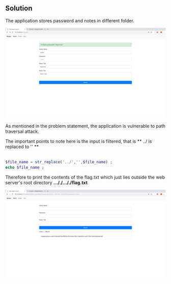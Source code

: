 ## Solution

The application stores password and notes in different folder.

![](./Solution1.png)







As mentioned in the problem statement, the application is vulnerable to path traversal attack.

The important points to note here is the input is filtered, that is ** ../ is replaced to '' **

```php

$file_name = str_replace('../','',$file_name) ;
echo $file_name ;

```

Therefore to print the contents of the flag.txt which just lies outside the web server's root directory **..././..././flag.txt** 

![](./Solution2.png)